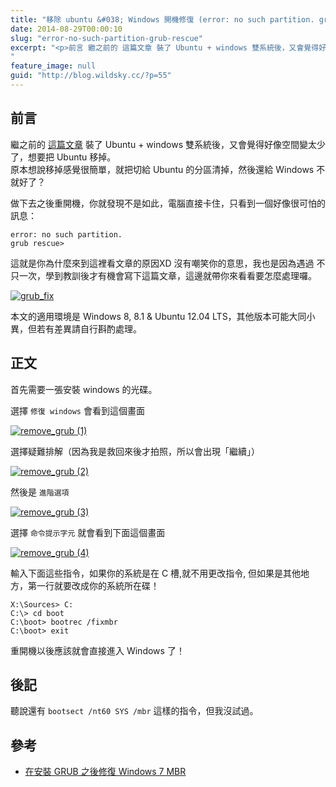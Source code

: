 ```yaml
---
title: "移除 ubuntu &#038; Windows 開機修復 (error: no such partition. grub rescue)"
date: 2014-08-29T00:00:10
slug: "error-no-such-partition-grub-rescue"
excerpt: "<p>前言 繼之前的 這篇文章 裝了 Ubuntu + windows 雙系統後，又會覺得好像空間變太少了，想要把 &#8230;</p>
"
feature_image: null
guid: "http://blog.wildsky.cc/?p=55"
---
```

前言
--

繼之前的 [這篇文章](http://blog.wildsky.cc/posts/dual-system-win-ubuntu/) 裝了 Ubuntu + windows 雙系統後，又會覺得好像空間變太少了，想要把 Ubuntu 移掉。  
原本想說移掉感覺很簡單，就把切給 Ubuntu 的分區清掉，然後還給 Windows 不就好了？

做下去之後重開機，你就發現不是如此，電腦直接卡住，只看到一個好像很可怕的訊息：

    error: no such partition.
    grub rescue>

這就是你為什麼來到這裡看文章的原因XD 沒有嘲笑你的意思，我也是因為遇過 不只一次，學到教訓後才有機會寫下這篇文章，這邊就帶你來看看要怎麼處理囉。

[![grub_fix](https://farm6.staticflickr.com/5591/14944169666_6f36aa2a07_o.png)](https://www.flickr.com/photos/71353772@N04/14944169666)

本文的適用環境是 Windows 8, 8.1 & Ubuntu 12.04 LTS，其他版本可能大同小異，但若有差異請自行斟酌處理。

正文
--

首先需要一張安裝 windows 的光碟。

選擇 `修復 windows` 會看到這個畫面

[![remove_grub (1)](https://farm6.staticflickr.com/5572/14780231299_08ffbdf282_o.jpg)](https://www.flickr.com/photos/71353772@N04/14780231299)

選擇疑難排解（因為我是救回來後才拍照，所以會出現「繼續」）

[![remove_grub (2)](https://farm4.staticflickr.com/3849/14780315128_bf304af7b0_o.jpg)](https://www.flickr.com/photos/71353772@N04/14780315128)

然後是 `進階選項`

[![remove_grub (3)](https://farm4.staticflickr.com/3906/14963818071_73af6d0419_o.jpg)](https://www.flickr.com/photos/71353772@N04/14963818071)

選擇 `命令提示字元` 就會看到下面這個畫面

[![remove_grub (4)](https://farm4.staticflickr.com/3918/14963818311_f6c3bae6d4_o.jpg)](https://www.flickr.com/photos/71353772@N04/14963818311)

輸入下面這些指令，如果你的系統是在 C 槽,就不用更改指令, 但如果是其他地方，第一行就要改成你的系統所在碟！

    X:\Sources> C:
    C:\> cd boot
    C:\boot> bootrec /fixmbr
    C:\boot> exit

重開機以後應該就會直接進入 Windows 了！

後記
--

聽說還有 `bootsect /nt60 SYS /mbr` 這樣的指令，但我沒試過。

參考
--

*   [在安裝 GRUB 之後修復 Windows 7 MBR](http://blog.xuite.net/jyoutw/xtech/62292941)